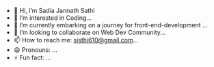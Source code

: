 - 👋 Hi, I’m Sadia Jannath Sathi
- 👀 I’m interested in Coding...
- 🌱 I’m currently embarking on a journey for front-end-development ...
- 💞️ I’m looking to collaborate on Web Dev Community...
- 📫 How to reach me: sjsthi610@gmail.com...
- 😄 Pronouns: ...
- ⚡ Fun fact: ...

<!---
Sadia-js/Sadia-js is a ✨ special ✨ repository because its `README.md` (this file) appears on your GitHub profile.
You can click the Preview link to take a look at your changes.
--->

